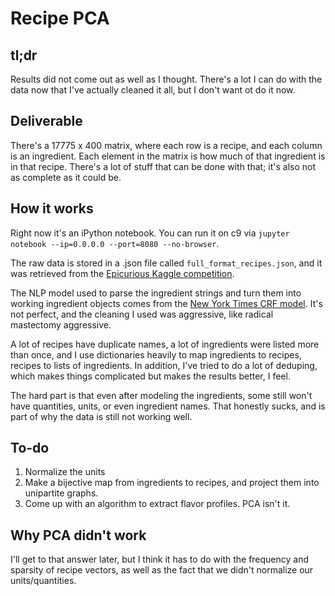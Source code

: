 # Recipe PCA

## tl;dr
Results did not come out as well as I thought. There's a lot I can do with the 
data now that I've actually cleaned it all, but I don't want ot do it now. 

## Deliverable
There's a 17775 x 400 matrix, where each row is a recipe, and each column is 
an ingredient. Each element in the matrix is how much of that ingredient is in
that recipe. There's a lot of stuff that can be done with that; it's also not as
complete as it could be. 

## How it works
Right now it's an iPython notebook. You can run it on c9 via 
`jupyter notebook --ip=0.0.0.0 --port=8080 --no-browser`.

The raw data is stored in a .json file called `full_format_recipes.json`, and
it was retrieved from the [Epicurious Kaggle competition](https://www.kaggle.com/hugodarwood/epirecipes).

The NLP model used to parse the ingredient strings and turn them into working 
ingredient objects comes from the [New York Times CRF model](https://github.com/NYTimes/ingredient-phrase-tagger). 
It's not perfect, and the cleaning I used was aggressive, like radical mastectomy
aggressive. 

A lot of recipes have duplicate names, a lot of ingredients were listed more than once,
and I use dictionaries heavily to map ingredients to recipes, recipes to lists of 
ingredients. In addition, I've tried to do a lot of deduping, which makes things complicated
but makes the results better, I feel.

The hard part is that even after modeling the ingredients, some still won't have 
quantities, units, or even ingredient names. That honestly sucks, and is part of why 
the data is still not working well.

## To-do
1. Normalize the units
2. Make a bijective map from ingredients to recipes, and project them into unipartite graphs.
3. Come up with an algorithm to extract flavor profiles. PCA isn't it.

## Why PCA didn't work
I'll get to that answer later, but I think it has to do with the frequency and sparsity of 
recipe vectors, as well as the fact that we didn't normalize our units/quantities.